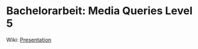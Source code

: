 # Bachelorarbeit: Media Queries Level 5

Wiki: [Presentation](https://gitlab.mi.hdm-stuttgart.de/ns107/ba-mq5/-/wikis/Presentation:-Common-Terms-as-Media-Features)

